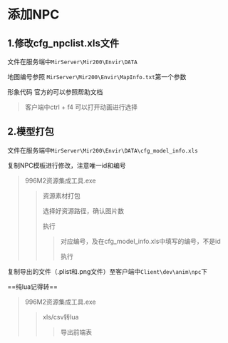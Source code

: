 # 添加NPC

## 1.修改cfg_npclist.xls文件

文件在服务端中`MirServer\Mir200\Envir\DATA`

地图编号参照 `MirServer\Mir200\Envir\MapInfo.txt`第一个参数

形象代码 官方的可以参照帮助文档

> 客户端中ctrl + f4 可以打开动画进行选择



## 2.模型打包

文件在服务端中`MirServer\Mir200\Envir\DATA\cfg_model_info.xls`

复制NPC模板进行修改，注意唯一id和编号

> 996M2资源集成工具.exe
>
> > 资源素材打包
> >
> > 选择好资源路径，确认图片数
> >
> > 执行
> >
> > > 对应编号，及在cfg_model_info.xls中填写的编号，不是id
> > >
> > > 执行



复制导出的文件（.plist和.png文件）至客户端中`Client\dev\anim\npc`下



==纯lua记得转==

> 996M2资源集成工具.exe
>
> > xls/csv转lua
> >
> > > 导出前端表